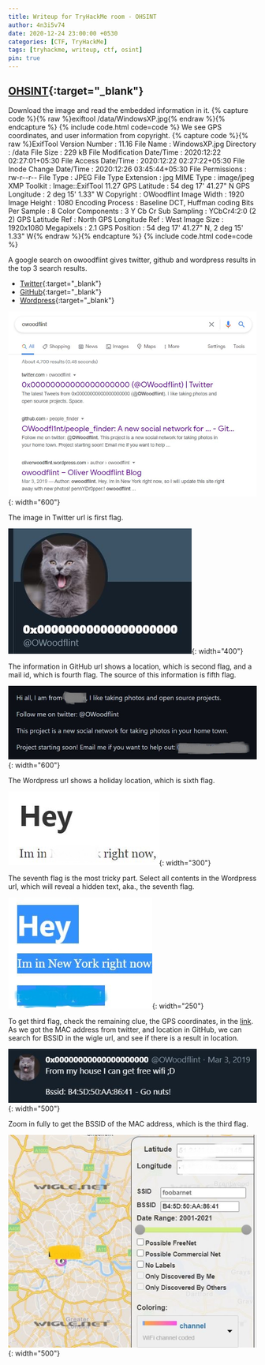 ```yaml
---
title: Writeup for TryHackMe room - OHSINT
author: 4n3i5v74
date: 2020-12-24 23:00:00 +0530
categories: [CTF, TryHackMe]
tags: [tryhackme, writeup, ctf, osint]
pin: true
---
```



## [OHSINT](https://tryhackme.com/room/ohsint){:target="_blank"}

Download the image and read the embedded information in it.
{% capture code %}{% raw %}exiftool /data/WindowsXP.jpg{% endraw %}{% endcapture %} {% include code.html code=code %}
We see GPS coordinates, and user information from copyright.
{% capture code %}{% raw %}ExifTool Version Number         : 11.16
File Name                       : WindowsXP.jpg
Directory                       : /data
File Size                       : 229 kB
File Modification Date/Time     : 2020:12:22 02:27:01+05:30
File Access Date/Time           : 2020:12:22 02:27:22+05:30
File Inode Change Date/Time     : 2020:12:26 03:45:44+05:30
File Permissions                : rw-r--r--
File Type                       : JPEG
File Type Extension             : jpg
MIME Type                       : image/jpeg
XMP Toolkit                     : Image::ExifTool 11.27
GPS Latitude                    : 54 deg 17' 41.27" N
GPS Longitude                   : 2 deg 15' 1.33" W
Copyright                       : OWoodflint
Image Width                     : 1920
Image Height                    : 1080
Encoding Process                : Baseline DCT, Huffman coding
Bits Per Sample                 : 8
Color Components                : 3
Y Cb Cr Sub Sampling            : YCbCr4:2:0 (2 2)
GPS Latitude Ref                : North
GPS Longitude Ref               : West
Image Size                      : 1920x1080
Megapixels                      : 2.1
GPS Position                    : 54 deg 17' 41.27" N, 2 deg 15' 1.33" W{% endraw %}{% endcapture %} {% include code.html code=code %}

A google search on owoodflint gives twitter, github and wordpress results in the top 3 search results.
- [Twitter](https://twitter.com/owoodflint?lang=en){:target="_blank"}
- [GitHub](https://github.com/OWoodfl1nt/people_finder){:target="_blank"}
- [Wordpress](https://oliverwoodflint.wordpress.com/author/owoodflint/){:target="_blank"}

![Google search result for OWoodflint!](/assets/img/tryhackme/ohsint/ohsint-1.JPG "Google search result for OWoodflint"){: width="600"}

The image in Twitter url is first flag.

![OWoodflint twitter image!](/assets/img/tryhackme/ohsint/ohsint-2.JPG "OWoodflint twitter image"){: width="400"}

The information in GitHub url shows a location, which is second flag, and a mail id, which is fourth flag. The source of this information is fifth flag.

![OWoodflint location mail source!](/assets/img/tryhackme/ohsint/ohsint-3.JPG "OWoodflint location mail source"){: width="600"}

The Wordpress url shows a holiday location, which is sixth flag.

![OWoodflint holiday location!](/assets/img/tryhackme/ohsint/ohsint-4.JPG "OWoodflint holiday location"){: width="300"}

The seventh flag is the most tricky part. Select all contents in the Wordpress url, which will reveal a hidden text, aka., the seventh flag.

![OWoodflint password!](/assets/img/tryhackme/ohsint/ohsint-5.JPG "OWoodflint password"){: width="250"}

To get third flag, check the remaining clue, the GPS coordinates, in the [link](https://wigle.net/).
As we got the MAC address from twitter, and location in GitHub, we can search for BSSID in the wigle url, and see if there is a result in location.

![OWoodflint BSSID location!](/assets/img/tryhackme/ohsint/ohsint-6.JPG "OWoodflint BSSID location"){: width="500"}

Zoom in fully to get the BSSID of the MAC address, which is the third flag.

![OWoodflint BSSID!](/assets/img/tryhackme/ohsint/ohsint-7.JPG "OWoodflint BSSID"){: width="500"}

